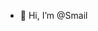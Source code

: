 - 👋 Hi, I’m @Smail

<!---
Smail442/Smail442 is a ✨ special ✨ repository because its `README.md` (this file) appears on your GitHub profile.
You can click the Preview link to take a look at your changes.
--->
